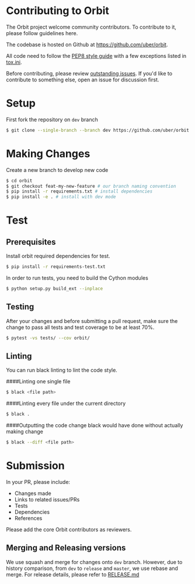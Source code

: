 # Contributing to Orbit

The Orbit project welcome community contributors.
To contribute to it, please follow guidelines here.

The codebase is hosted on Github at https://github.com/uber/orbit.

All code need to follow the [PEP8 style guide](https://www.python.org/dev/peps/pep-0008/) with a few exceptions listed 
in [tox.ini](./tox.ini).

Before contributing, please review [outstanding issues](https://github.com/uber/orbit/issues).
If you'd like to contribute to something else, open an issue for discussion first.

# Setup

First fork the repository on `dev` branch
```bash
$ git clone --single-branch --branch dev https://github.com/uber/orbit.git
```

# Making Changes

Create a new branch to develop new code
```bash
$ cd orbit
$ git checkout feat-my-new-feature # our branch naming convention
$ pip install -r requirements.txt # install dependencies
$ pip install -e . # install with dev mode
```

# Test

## Prerequisites
Install orbit required dependencies for test.
```bash
$ pip install -r requirements-test.txt
```

In order to run tests, you need to build the Cython modules
```bash
$ python setup.py build_ext --inplace
```

## Testing

After your changes and before submitting a pull request, make sure the change to pass all tests and test coverage 
to be at least 70%.

```bash
$ pytest -vs tests/ --cov orbit/
```

## Linting

You can run black linting to lint the code style.

####Linting one single file
```bash
$ black <file path>
```

####Linting every file under the current directory
```bash
$ black .
```

####Outputting the code change black would have done without actually making change
```bash
$ black --diff <file path>
```

# Submission

In your PR, please include:
- Changes made
- Links to related issues/PRs
- Tests
- Dependencies
- References

Please add the core Orbit contributors as reviewers.

## Merging and Releasing versions
We use squash and merge for changes onto `dev` branch.  However, due to history comparison, from `dev` to `release` 
and `master`, we use rebase and merge.  For release details, please refer to [RELEASE.md](./RELEASE.md)
